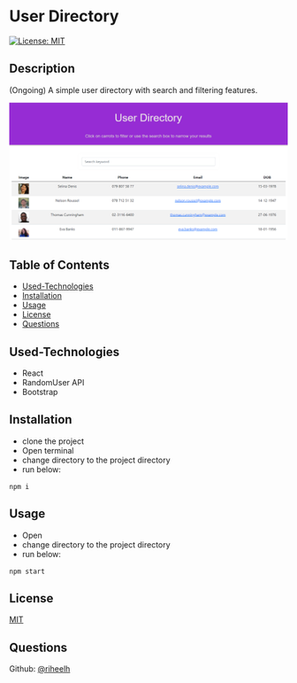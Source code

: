 # User Directory

[![License: MIT](https://img.shields.io/badge/License-MIT-yellow.svg)](https://opensource.org/licenses/MIT)

## Description  
(Ongoing) A simple user directory with search and filtering features.


![screen01](./assets/screen.PNG)


## Table of Contents

- [Used-Technologies](#Used-Technologies)<br>
- [Installation](#Installation)<br>
- [Usage](#Usage)<br>
- [License](#License)<br>
- [Questions](#Questions)


## Used-Technologies
- React
- RandomUser API
- Bootstrap


## Installation  
- clone the project
- Open terminal
- change directory to the project directory
- run below: <br>
```
npm i
```

## Usage 
- Open
- change directory to the project directory
- run below: <br>
```
npm start
```
## License

[MIT](https://opensource.org/licenses/MIT)


## Questions
Github: [@riheelh](www.github.com/riheelh) <br>

